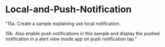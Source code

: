 # Local-and-Push-Notification


"15a. Create a sample explaining use local notification.

15b. Also enable push notifications in this sample and display the pushed notification in a alert view inside app on push notification tap."
